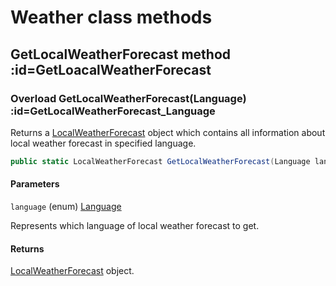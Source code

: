 # Weather class methods



## GetLocalWeatherForecast method :id=GetLoacalWeatherForecast



### Overload GetLocalWeatherForecast(Language) :id=GetLocalWeatherForecast_Language

Returns a [LocalWeatherForecast]() object which contains all information about local weather forecast in specified language.

```c#
public static LocalWeatherForecast GetLocalWeatherForecast(Language language)
```

#### Parameters

`language` (enum) [Language]()

Represents which language of local weather forecast to get.

#### Returns

[LocalWeatherForecast]() object.